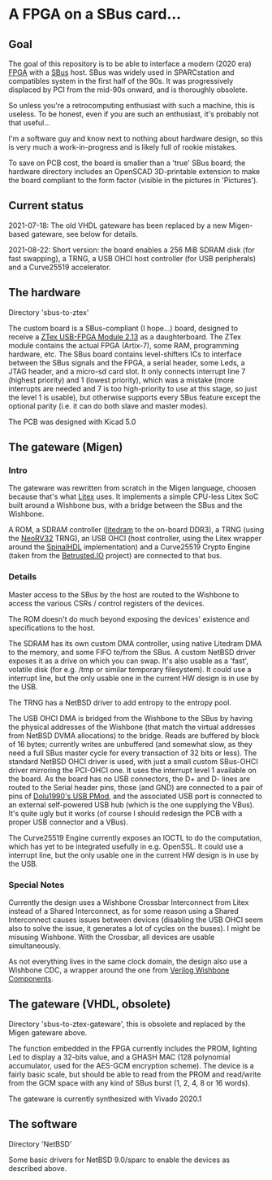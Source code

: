 # A FPGA on a SBus card...

## Goal

The goal of this repository is to be able to interface a modern (2020 era) [FPGA](https://en.wikipedia.org/wiki/Field-programmable_gate_array) with a [SBus](https://en.wikipedia.org/wiki/SBus) host. SBus was widely used in SPARCstation and compatibles system in the first half of the 90s. It was progressively displaced by PCI from the mid-90s onward, and is thoroughly obsolete.

So unless you're a retrocomputing enthusiast with such a machine, this is useless. To be honest, even if you are such an enthusiast, it's probably not that useful...

I'm a software guy and know next to nothing about hardware design, so this is very much a work-in-progress and is likely full of rookie mistakes.

To save on PCB cost, the board is smaller than a 'true' SBus board; the hardware directory includes an OpenSCAD 3D-printable extension to make the board compliant to the form factor (visible in the pictures in 'Pictures').

## Current status

2021-07-18: The old VHDL gateware has been replaced by a new Migen-based gateware, see below for details.

2021-08-22: Short version: the board enables a 256 MiB SDRAM disk (for fast swapping), a TRNG, a USB OHCI host controller (for USB peripherals) and a Curve25519 accelerator.

## The hardware

Directory 'sbus-to-ztex'

The custom board is a SBus-compliant (I hope...) board, designed to receive a [ZTex USB-FPGA Module 2.13](https://www.ztex.de/usb-fpga-2/usb-fpga-2.13.e.html) as a daughterboard. The ZTex module contains the actual FPGA (Artix-7), some RAM, programming hardware, etc. The SBus board contains level-shifters ICs to interface between the SBus signals and the FPGA, a serial header, some Leds, a JTAG header, and a micro-sd card slot. It only connects interrupt line 7 (highest priority) and 1 (lowest priority), which was a mistake (more interrupts are needed and 7 is too high-priority to use at this stage, so just the level 1 is usable), but otherwise supports every SBus feature except the optional parity (i.e. it can do both slave and master modes).

The PCB was designed with Kicad 5.0

## The gateware (Migen)

### Intro

The gateware was rewritten from scratch in the Migen language, choosen because that's what [Litex](https://github.com/enjoy-digital/litex/) uses.
It implements a simple CPU-less Litex SoC built around a Wishbone bus, with a bridge between the SBus and the Wishbone.

A ROM, a SDRAM controller ([litedram](https://github.com/enjoy-digital/litedram) to the on-board DDR3), a TRNG (using the [NeoRV32](https://github.com/stnolting/neorv32) TRNG), an USB OHCI (host controller, using the Litex wrapper around the [SpinalHDL](https://github.com/SpinalHDL/SpinalHDL) implementation) and a Curve25519 Crypto Engine (taken from the [Betrusted.IO](https://betrusted.io/) project) are connected to that bus.

### Details

Master access to the SBus by the host are routed to the Wishbone to access the various CSRs / control registers of the devices.

The ROM doesn't do much beyond exposing the devices' existence and specifications to the host.

The SDRAM has its own custom DMA controller, using native Litedram DMA to the memory, and some FIFO to/from the SBus. A custom NetBSD driver exposes it as a drive on which you can swap. It's also usable as a 'fast', volatile disk (for e.g. /tmp or similar temporary filesystem). It could use a interrupt line, but the only usable one in the current HW design is in use by the USB.

The TRNG has a NetBSD driver to add entropy to the entropy pool.

The USB OHCI DMA is bridged from the Wishbone to the SBus by having the physical addresses of the Wishbone (that match the virtual addresses from NetBSD DVMA allocations) to the bridge. Reads are buffered by block of 16 bytes; currently writes are unbuffered (and somewhat slow, as they need a full SBus master cycle for every transaction of 32 bits or less). The standard NetBSD OHCI driver is used, with just a small custom SBus-OHCI driver mirroring the PCI-OHCI one. It uses the interrupt level 1 available on the board. As the board has no USB connectors, the D+ and D- lines are routed to the Serial header pins, those (and GND) are connected to a pair of pins of [Dolu1990's USB PMod](https://github.com/Dolu1990/pmod_usb_host_x4), and the associated USB port is connected to an external self-powered USB hub (which is the one supplying the VBus). It's quite ugly but it works (of course I should redesign the PCB with a proper USB connector and a VBus).

The Curve25519 Engine currently exposes an IOCTL to do the computation, which has yet to be integrated usefully in e.g. OpenSSL. It could use a interrupt line, but the only usable one in the current HW design is in use by the USB.

### Special Notes

Currently the design uses a Wishbone Crossbar Interconnect from Litex instead of a Shared Interconnect, as for some reason using a Shared Interconnect causes issues between devices (disabling the USB OHCI seem also to solve the issue, it generates a lot of cycles on the buses). I might be misusing Wishbone. With the Crossbar, all devices are usable simultaneously.

As not everything lives in the same clock domain, the design also use a Wishbone CDC, a wrapper around the one from [Verilog Wishbone Components](https://github.com/alexforencich/verilog-wishbone).

## The gateware (VHDL, obsolete)

Directory 'sbus-to-ztex-gateware', this is obsolete and replaced by the Migen gateware above.

The function embedded in the FPGA currently includes the PROM, lighting Led to display a 32-bits value, and a GHASH MAC (128 polynomial accumulator, used for the AES-GCM encryption scheme). The device is a fairly basic scale, but should be able to read from the PROM and read/write from the GCM space with any kind of SBus burst (1, 2, 4, 8 or 16 words).

The gateware is currently synthesized with Vivado 2020.1

## The software

Directory 'NetBSD'

Some basic drivers for NetBSD 9.0/sparc to enable the devices as described above.

